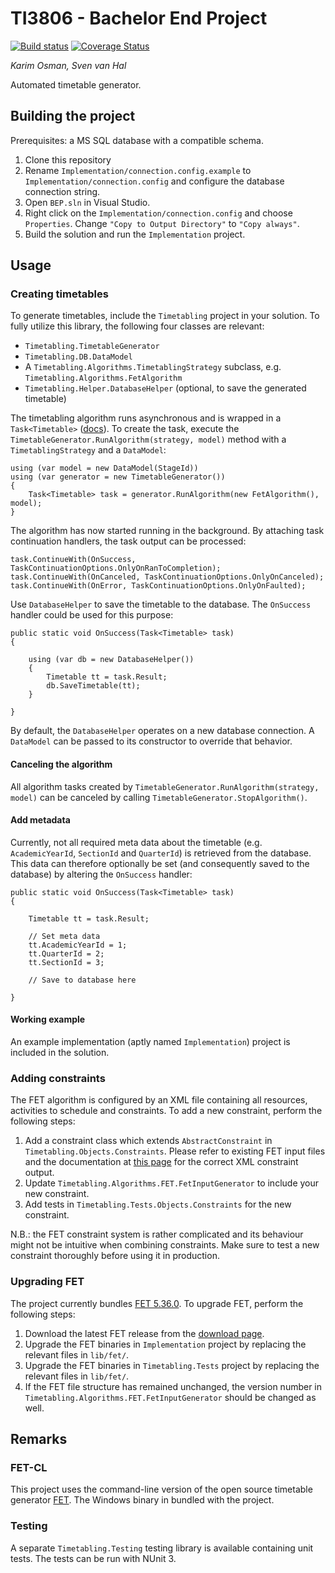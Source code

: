 # TI3806 - Bachelor End Project
[![Build status](https://ci.appveyor.com/api/projects/status/gls52n579c7rkar6/branch/master?svg=true)](https://ci.appveyor.com/project/svenvanhal/bachelorproject/branch/master) [![Coverage Status](https://coveralls.io/repos/github/svenvanhal/bachelorproject/badge.svg?branch=master)](https://coveralls.io/github/svenvanhal/bachelorproject?branch=master)

*Karim Osman, Sven van Hal*

Automated timetable generator.

## Building the project
Prerequisites: a MS SQL database with a compatible schema.

 1. Clone this repository
 1. Rename `Implementation/connection.config.example` to `Implementation/connection.config` and configure the database connection string.
 1. Open `BEP.sln` in Visual Studio.
 1. Right click on the `Implementation/connection.config` and choose `Properties`. Change `"Copy to Output Directory"` to `"Copy always"`.
 1. Build the solution and run the `Implementation` project.

## Usage

### Creating timetables
To generate timetables, include the `Timetabling` project in your solution. To fully utilize this library, the following four classes are relevant:

 * `Timetabling.TimetableGenerator`
 * `Timetabling.DB.DataModel`
 * A `Timetabling.Algorithms.TimetablingStrategy` subclass, e.g. `Timetabling.Algorithms.FetAlgorithm`
 * `Timetabling.Helper.DatabaseHelper` (optional, to save the generated timetable)
 
The timetabling algorithm runs asynchronous and is wrapped in a `Task<Timetable>` ([docs](https://docs.microsoft.com/en-us/dotnet/standard/asynchronous-programming-patterns/task-based-asynchronous-pattern-tap)). To create the task, execute the `TimetableGenerator.RunAlgorithm(strategy, model)` method with a `TimetablingStrategy` and a `DataModel`:

```
using (var model = new DataModel(StageId))
using (var generator = new TimetableGenerator())
{
    Task<Timetable> task = generator.RunAlgorithm(new FetAlgorithm(), model);
}
```

The algorithm has now started running in the background. By attaching task continuation handlers, the task output can be processed:

```
task.ContinueWith(OnSuccess, TaskContinuationOptions.OnlyOnRanToCompletion);
task.ContinueWith(OnCanceled, TaskContinuationOptions.OnlyOnCanceled);
task.ContinueWith(OnError, TaskContinuationOptions.OnlyOnFaulted);
```

Use `DatabaseHelper` to save the timetable to the database. The `OnSuccess` handler could be used for this purpose:

```
public static void OnSuccess(Task<Timetable> task)
{

    using (var db = new DatabaseHelper())
    {
        Timetable tt = task.Result;
        db.SaveTimetable(tt);
    }

}
```

By default, the `DatabaseHelper` operates on a new database connection. A `DataModel` can be passed to its constructor to override that behavior.

#### Canceling the algorithm
All algorithm tasks created by `TimetableGenerator.RunAlgorithm(strategy, model)` can be canceled by calling `TimetableGenerator.StopAlgorithm()`.

#### Add metadata
Currently, not all required meta data about the timetable (e.g. `AcademicYearId`, `SectionId` and `QuarterId`) is retrieved from the database. This data can therefore optionally be set (and consequently saved to the database) by altering the `OnSuccess` handler:

```
public static void OnSuccess(Task<Timetable> task)
{

    Timetable tt = task.Result;

    // Set meta data
    tt.AcademicYearId = 1;
    tt.QuarterId = 2;
    tt.SectionId = 3;

    // Save to database here

}
```

#### Working example
An example implementation (aptly named `Implementation`) project is included in the solution.

### Adding constraints
The FET algorithm is configured by an XML file containing all resources, activities to schedule and constraints. To add a new constraint, perform the following steps:

 1. Add a constraint class which extends `AbstractConstraint` in `Timetabling.Objects.Constraints`. Please refer to existing FET input files and the documentation at [this page](http://timetabling.de/manual/FET-manual.en.html) for the correct XML constraint output.
 2. Update `Timetabling.Algorithms.FET.FetInputGenerator` to include your new constraint.
 3. Add tests in `Timetabling.Tests.Objects.Constraints` for the new constraint.

N.B.: the FET constraint system is rather complicated and its behaviour might not be intuitive when combining constraints. Make sure to test a new constraint thoroughly before using it in production.

### Upgrading FET
The project currently bundles [FET 5.36.0](https://lalescu.ro/liviu/fet/news.html). To upgrade FET, perform the following steps:

  1. Download the latest FET release from the [download page](https://lalescu.ro/liviu/fet/download.html).
  1. Upgrade the FET binaries in `Implementation` project by replacing the relevant files in `lib/fet/`.
  1. Upgrade the FET binaries in `Timetabling.Tests` project by replacing the relevant files in `lib/fet/`.
  1. If the FET file structure has remained unchanged, the version number in `Timetabling.Algorithms.FET.FetInputGenerator` should be changed as well.

## Remarks

### FET-CL
This project uses the command-line version of the open source timetable generator [FET](https://lalescu.ro/liviu/fet/). The Windows binary in bundled with the project.

### Testing
A separate `Timetabling.Testing` testing library is available containing unit tests. The tests can be run with NUnit 3.
